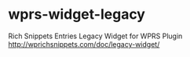# wprs-widget-legacy
Rich Snippets Entries Legacy Widget for WPRS Plugin http://wprichsnippets.com/doc/legacy-widget/
